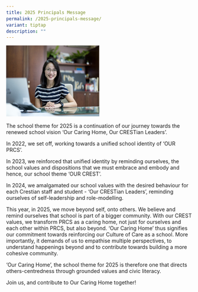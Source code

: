 ```yaml
---
title: 2025 Principals Message
permalink: /2025-principals-message/
variant: tiptap
description: ""
---
```

<p></p>
<div class="isomer-image-wrapper">
<img style="width: 50%;" height="auto" width="100%" alt="" src="/images/Our Staff/Principal_Message_2024.jpg">
</div>
<p>The school theme for 2025 is a continuation of our journey towards the
renewed school vision ‘Our Caring Home, Our CRESTian Leaders’.</p>
<p>In 2022, we set off, working towards a unified school identity of ‘OUR
PRCS’.</p>
<p>In 2023, we reinforced that unified identity by reminding ourselves, the
school values and dispositions that we must embrace and embody and hence,
our school theme ‘OUR CREST’.</p>
<p>In 2024, we amalgamated our school values with the desired behaviour for
each Crestian staff and student - ‘Our CRESTian Leaders’, reminding ourselves
of self-leadership and role-modelling.</p>
<p>This year, in 2025, we move beyond self, onto others. We believe and remind
ourselves that school is part of a bigger community. With our CREST values,
we transform PRCS as a caring home, not just for ourselves and each other
within PRCS, but also beyond. ‘Our Caring Home’ thus signifies our commitment
towards reinforcing our Culture of Care as a school. More importantly,
it demands of us to empathise multiple perspectives, to understand happenings
beyond and to contribute towards building a more cohesive community.</p>
<p>‘Our Caring Home’, the school theme for 2025 is therefore one that directs
others-centredness through grounded values and civic literacy.</p>
<p>Join us, and contribute to Our Caring Home together!</p>
<p>&nbsp;</p>